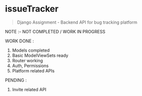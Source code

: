 # issueTracker

> Django Assignment - Backend API for bug tracking platform

NOTE :- NOT COMPLETED / WORK IN PROGRESS

WORK DONE : 
1. Models completed 
2. Basic ModelViewSets ready
3. Router working
4. Auth, Permissions
4. Platform related APIs 

PENDING : 
1. Invite related API

